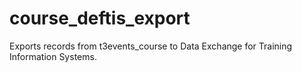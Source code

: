 # course_deftis_export
Exports records from t3events_course to Data Exchange for Training Information Systems.
